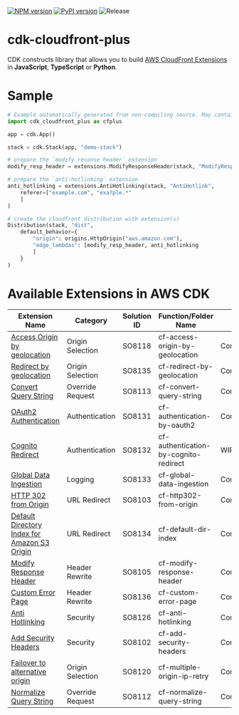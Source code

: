[![NPM version](https://badge.fury.io/js/cdk-cloudfront-plus.svg)](https://badge.fury.io/js/cdk-cloudfront-plus)
[![PyPI version](https://badge.fury.io/py/cdk-cloudfront-plus.svg)](https://badge.fury.io/py/cdk-cloudfront-plus)
![Release](https://github.com/pahud/cdk-cloudfront-plus/workflows/Release/badge.svg?branch=main)

# cdk-cloudfront-plus

CDK constructs library that allows you to build [AWS CloudFront Extensions](https://github.com/awslabs/aws-cloudfront-extensions) in **JavaScript**, **TypeScript** or **Python**.

# Sample

```python
# Example automatically generated from non-compiling source. May contain errors.
import cdk_cloudfront_plus as cfplus

app = cdk.App()

stack = cdk.Stack(app, "demo-stack")

# prepare the `modify resonse header` extension
modify_resp_header = extensions.ModifyResponseHeader(stack, "ModifyResp")

# prepare the `anti-hotlinking` extension
anti_hotlinking = extensions.AntiHotlinking(stack, "AntiHotlink",
    referer=["example.com", "exa?ple.*"
    ]
)

# create the cloudfront distribution with extension(s)
Distribution(stack, "dist",
    default_behavior={
        "origin": origins.HttpOrigin("aws.amazon.com"),
        "edge_lambdas": [modify_resp_header, anti_hotlinking
        ]
    }
)
```

# Available Extensions in AWS CDK

| Extension Name | Category   | Solution ID   | Function/Folder Name   | Status | Contributor |
| -------------- | ---------- | ------------- | --------------------------------------- | ---| --- |
| [Access Origin by geolocation](https://github.com/pahud/cdk-cloudfront-plus/issues/41) | Origin Selection    | SO8118 | cf-access-origin-by-geolocation        | Completed | @pahud PR#52 |
| [Redirect by geolocation](https://github.com/pahud/cdk-cloudfront-plus/issues/11) | Origin Selection    | SO8135 | cf-redirect-by-geolocation        | Completed | @minche-tsai PR#50 |
| [Convert Query String](https://github.com/pahud/cdk-cloudfront-plus/issues/23) |  Override Request   | SO8113 | cf-convert-query-string        | Completed | @HsiehShuJeng PR#53 |
| [OAuth2 Authentication](https://github.com/pahud/cdk-cloudfront-plus/issues/17) |  Authentication   | SO8131 | cf-authentication-by-oauth2        | Completed | @dwchiang PR#59 |
| [Cognito Redirect](https://github.com/pahud/cdk-cloudfront-plus/issues/16) |  Authentication   | SO8132 | cf-authentication-by-cognito-redirect        | WIP(BabooPan) | - |
| [Global Data Ingestion](https://github.com/pahud/cdk-cloudfront-plus/issues/14) |  Logging   | SO8133 | cf-global-data-ingestion        | Completed | @titanjer PR#62 |
| [HTTP 302 from Origin](https://github.com/pahud/cdk-cloudfront-plus/issues/12) |  URL Redirect   | SO8103 | cf-http302-from-origin     | Completed | @RicoToothless PR#71 |
| [Default Directory Index for Amazon S3 Origin](https://github.com/pahud/cdk-cloudfront-plus/issues/9) |  URL Redirect   | SO8134 | cf-default-dir-index     | Completed | @guan840912 PR#21 |
| [Modify Response Header](https://github.com/awslabs/aws-cloudfront-extensions/tree/main/edge/nodejs/modify-response-header) |  Header Rewrite   | SO8105 | cf-modify-response-header     | Completed | @pahud PR#45 |
| [Custom Error Page](https://github.com/pahud/cdk-cloudfront-plus/pull/46)|  Header Rewrite   | SO8136 | cf-custom-error-page  | Completed | @BabooPan PR#46 |
| [Anti Hotlinking](https://github.com/awslabs/aws-cloudfront-extensions/tree/main/edge/nodejs/anti-hotlinking) |  Security   | SO8126 | cf-anti-hotlinking     | Completed | @pahud PR#2 |
| [Add Security Headers](https://github.com/awslabs/aws-cloudfront-extensions/tree/main/edge/nodejs/add-security-headers) |  Security   | SO8102 | cf-add-security-headers     | Completed | @pahud PR#7 |
| [Failover to alternative origin](https://github.com/awslabs/aws-cloudfront-extensions/tree/main/edge/nodejs/multiple-origin-IP-retry) |  Origin Selection   | SO8120 | cf-multiple-origin-ip-retry    | Completed | @guan840912 PR#58 |
| [Normalize Query String](https://github.com/pahud/cdk-cloudfront-plus/pull/64) |  Override Request   | SO8112 | cf-normalize-query-string    | Completed | @benkajaja  PR#64 |
